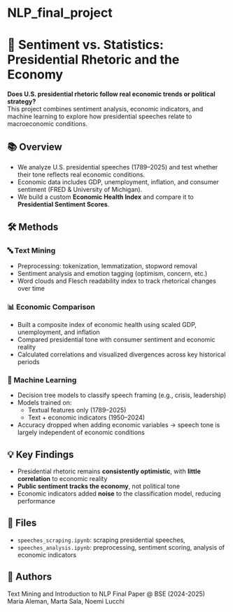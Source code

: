 # NLP_final_project

# 📣 Sentiment vs. Statistics: Presidential Rhetoric and the Economy

**Does U.S. presidential rhetoric follow real economic trends or political strategy?**  
This project combines sentiment analysis, economic indicators, and machine learning to explore how presidential speeches relate to macroeconomic conditions.

## 📚 Overview
- We analyze U.S. presidential speeches (1789–2025) and test whether their tone reflects real economic conditions.
- Economic data includes GDP, unemployment, inflation, and consumer sentiment (FRED & University of Michigan).
- We build a custom **Economic Health Index** and compare it to **Presidential Sentiment Scores**.

## 🛠 Methods
### 🔤 Text Mining
- Preprocessing: tokenization, lemmatization, stopword removal
- Sentiment analysis and emotion tagging (optimism, concern, etc.)
- Word clouds and Flesch readability index to track rhetorical changes over time

### 📊 Economic Comparison
- Built a composite index of economic health using scaled GDP, unemployment, and inflation
- Compared presidential tone with consumer sentiment and economic reality
- Calculated correlations and visualized divergences across key historical periods

### 🌳 Machine Learning
- Decision tree models to classify speech framing (e.g., crisis, leadership)
- Models trained on:  
  - Textual features only (1789–2025)  
  - Text + economic indicators (1950–2024)
- Accuracy dropped when adding economic variables → speech tone is largely independent of economic conditions

## 💡 Key Findings
- Presidential rhetoric remains **consistently optimistic**, with **little correlation** to economic reality
- **Public sentiment tracks the economy**, not political tone
- Economic indicators added **noise** to the classification model, reducing performance

## 📂 Files
- `speeches_scraping.ipynb`: scraping presidential speeches, 
- `speeches_analysis.ipynb`: preprocessing, sentiment scoring, analysis of economic indicators


## 👥 Authors
Text Mining and Introduction to NLP Final Paper @ BSE (2024-2025)  
Maria Aleman, Marta Sala, Noemi Lucchi
